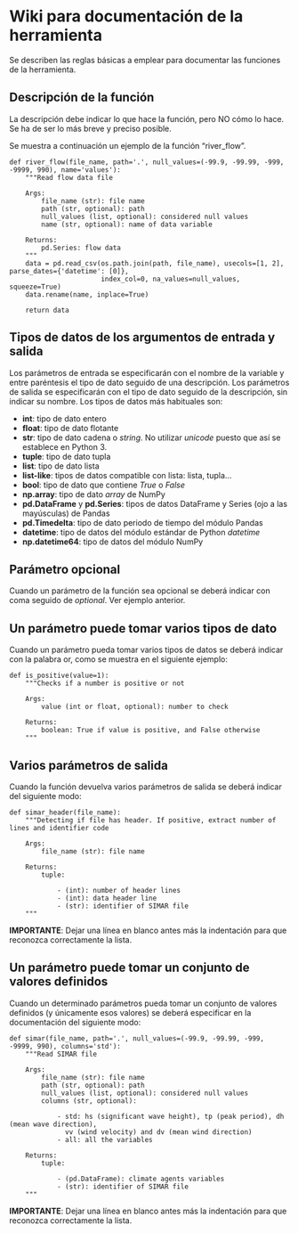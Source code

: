 Wiki para documentación de la herramienta
===============

Se describen las reglas básicas a emplear para documentar las funciones de la herramienta.

## Descripción de la función

La descripción debe indicar lo que hace la función, pero NO cómo lo hace. Se ha de ser lo más breve y preciso posible.

Se muestra a continuación un ejemplo de la función “river_flow”.

```
def river_flow(file_name, path='.', null_values=(-99.9, -99.99, -999, -9999, 990), name='values'):
    """Read flow data file

    Args:
        file_name (str): file name
        path (str, optional): path
        null_values (list, optional): considered null values
        name (str, optional): name of data variable

    Returns:
        pd.Series: flow data
    """
    data = pd.read_csv(os.path.join(path, file_name), usecols=[1, 2], parse_dates={'datetime': [0]},
                       index_col=0, na_values=null_values, squeeze=True)
    data.rename(name, inplace=True)

    return data
```

## Tipos de datos de los argumentos de entrada y salida

Los parámetros de entrada se especificarán con el nombre de la variable y entre paréntesis el tipo de dato seguido de una descripción. Los parámetros de salida se especificarán con el tipo de dato seguido de la descripción, sin indicar su nombre. Los tipos de datos más habituales son:

- **int**: tipo de dato entero
- **float**: tipo de dato flotante
- **str**: tipo de dato cadena o *string*. No utilizar *unicode* puesto que así se establece en Python 3.
- **tuple**: tipo de dato tupla
- **list**: tipo de dato lista
- **list-like**: tipos de datos compatible con lista: lista, tupla...
- **bool**: tipo de dato que contiene *True* o *False*
- **np.array**: tipo de dato *array* de NumPy
- **pd.DataFrame** y **pd.Series**: tipos de datos DataFrame y Series (ojo a las mayúsculas) de Pandas
- **pd.Timedelta**: tipo de dato periodo de tiempo del módulo Pandas
- **datetime**: tipo de datos del módulo estándar de Python *datetime*
- **np.datetime64**: tipo de datos del módulo NumPy


## Parámetro opcional

Cuando un parámetro de la función sea opcional se deberá indicar con coma seguido de *optional*. Ver ejemplo anterior.

## Un parámetro puede tomar varios tipos de dato

Cuando un parámetro pueda tomar varios tipos de datos se deberá indicar con la palabra or, como se muestra en el siguiente ejemplo:

```
def is_positive(value=1):
    """Checks if a number is positive or not

    Args:
        value (int or float, optional): number to check

    Returns:
        boolean: True if value is positive, and False otherwise
    """ 
```

## Varios parámetros de salida

Cuando la función devuelva varios parámetros de salida se deberá indicar del siguiente modo:

```
def simar_header(file_name):
    """Detecting if file has header. If positive, extract number of lines and identifier code

    Args:
        file_name (str): file name

    Returns:
        tuple:

            - (int): number of header lines
            - (int): data header line
            - (str): identifier of SIMAR file
    """
```

**IMPORTANTE**: Dejar una línea en blanco antes más la indentación para que reconozca correctamente la lista.

## Un parámetro puede tomar un conjunto de valores definidos

Cuando un determinado parámetros pueda tomar un conjunto de valores definidos (y únicamente esos valores) se deberá especificar en la documentación del siguiente modo:

```
def simar(file_name, path='.', null_values=(-99.9, -99.99, -999, -9999, 990), columns='std'):
    """Read SIMAR file

    Args:
        file_name (str): file name
        path (str, optional): path
        null_values (list, optional): considered null values
        columns (str, optional):

            - std: hs (significant wave height), tp (peak period), dh (mean wave direction),
              vv (wind velocity) and dv (mean wind direction)
            - all: all the variables

    Returns:
        tuple:

            - (pd.DataFrame): climate agents variables
            - (str): identifier of SIMAR file
    """
```

**IMPORTANTE**: Dejar una línea en blanco antes más la indentación para que reconozca correctamente la lista.

